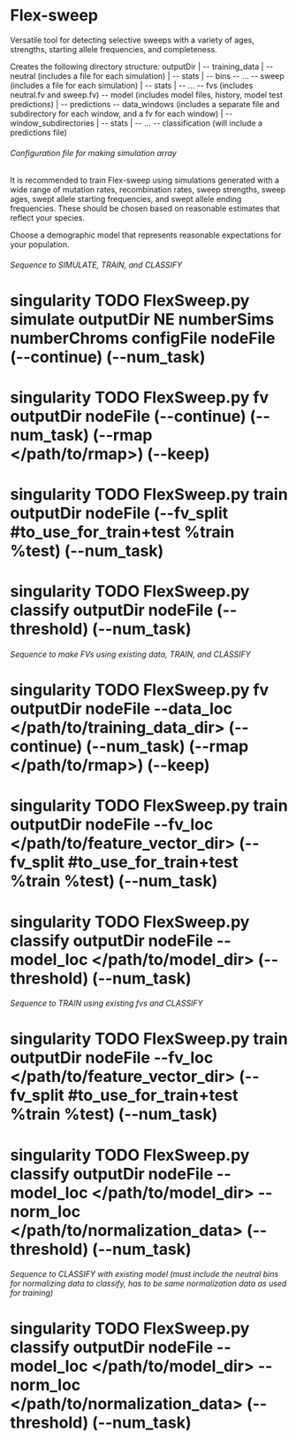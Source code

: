 # Flex-sweep
Versatile tool for detecting selective sweeps with a variety of ages, strengths, starting allele frequencies, and completeness.

Creates the following directory structure:
outputDir
      |
      -- training_data
              |
              -- neutral (includes a file for each simulation)
                      |
                      -- stats
                              |
                              -- bins
                              -- ...
              -- sweep (includes a file for each simulation)
                      |
                      -- stats
                              |
                              -- ...
      -- fvs (includes neutral.fv and sweep.fv)
      -- model (includes model files, history, model test predictions)
              |
              -- predictions
      -- data_windows (includes a separate file and subdirectory for each window, and a fv for each window)
              |
              -- window_subdirectories
                      |
                      -- stats
                              |
                              -- ...
      -- classification (will include a predictions file)

###### Configuration file for making simulation array ######
It is recommended to train Flex-sweep using simulations generated with a wide range of mutation rates, recombination rates,
sweep strengths, sweep ages, swept allele starting frequencies, and swept allele ending frequencies. These should be chosen
based on reasonable estimates that reflect your species.

Choose a demographic model that represents reasonable expectations for your population.

###### Sequence to SIMULATE, TRAIN, and CLASSIFY ######
# singularity TODO FlexSweep.py simulate outputDir NE numberSims numberChroms configFile nodeFile (--continue) (--num_task)
# singularity TODO FlexSweep.py fv outputDir nodeFile (--continue) (--num_task) (--rmap </path/to/rmap>) (--keep)
# singularity TODO FlexSweep.py train outputDir nodeFile (--fv_split #to_use_for_train+test %train %test) (--num_task)
# singularity TODO FlexSweep.py classify outputDir nodeFile (--threshold) (--num_task)

###### Sequence to make FVs using existing data, TRAIN, and CLASSIFY ######
# singularity TODO FlexSweep.py fv outputDir nodeFile --data_loc </path/to/training_data_dir> (--continue) (--num_task) (--rmap </path/to/rmap>) (--keep)
# singularity TODO FlexSweep.py train outputDir nodeFile --fv_loc </path/to/feature_vector_dir> (--fv_split #to_use_for_train+test %train %test) (--num_task)
# singularity TODO FlexSweep.py classify outputDir nodeFile --model_loc </path/to/model_dir> (--threshold) (--num_task)

###### Sequence to TRAIN using existing fvs and CLASSIFY ######
# singularity TODO FlexSweep.py train outputDir nodeFile --fv_loc </path/to/feature_vector_dir> (--fv_split #to_use_for_train+test %train %test) (--num_task)
# singularity TODO FlexSweep.py classify outputDir nodeFile --model_loc </path/to/model_dir> --norm_loc </path/to/normalization_data> (--threshold) (--num_task)

###### Sequence to CLASSIFY with existing model (must include the neutral bins for normalizing data to classify, has to be same normalization data as used for training)
# singularity TODO FlexSweep.py classify outputDir nodeFile --model_loc </path/to/model_dir> --norm_loc </path/to/normalization_data> (--threshold) (--num_task)
